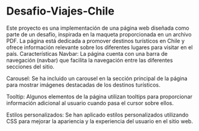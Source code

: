 # Desafio-Viajes-Chile
Este proyecto es una implementación de una página web diseñada como parte de un desafío, inspirada en la maqueta proporcionada en un archivo PDF. La página está dedicada a promover destinos turísticos en Chile y ofrece información relevante sobre los diferentes lugares para visitar en el país.
Características
Navbar: La página cuenta con una barra de navegación (navbar) que facilita la navegación entre las diferentes secciones del sitio.

Carousel: Se ha incluido un carousel en la sección principal de la página para mostrar imágenes destacadas de los destinos turísticos.

Tooltip: Algunos elementos de la página utilizan tooltips para proporcionar información adicional al usuario cuando pasa el cursor sobre ellos.

Estilos personalizados: Se han aplicado estilos personalizados utilizando CSS para mejorar la apariencia y la experiencia del usuario en el sitio web.
